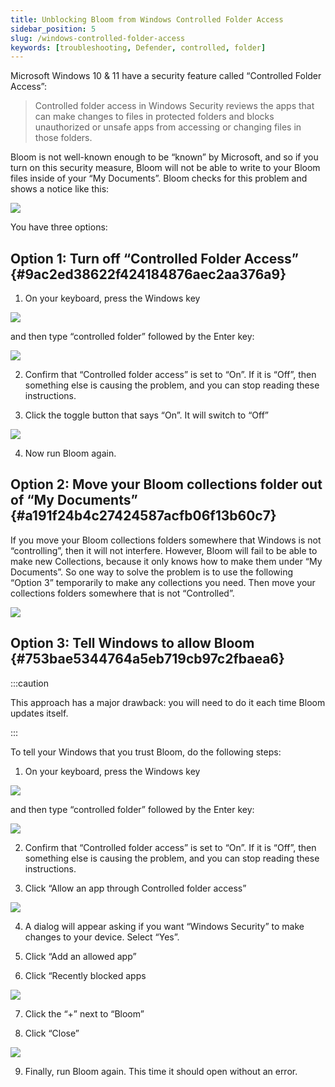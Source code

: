 ```yaml
---
title: Unblocking Bloom from Windows Controlled Folder Access
sidebar_position: 5
slug: /windows-controlled-folder-access
keywords: [troubleshooting, Defender, controlled, folder]
---
```




Microsoft Windows 10 & 11 have a security feature called “Controlled Folder Access”:



> Controlled folder access in Windows Security reviews the apps that can make changes to files in protected folders and blocks unauthorized or unsafe apps from accessing or changing files in those folders.


Bloom is not well-known enough to be “known” by Microsoft, and so if you turn on this security measure, Bloom will not be able to write to your Bloom files inside of your “My Documents”. Bloom checks for this problem and shows a notice like this:


![](./1215841880.png)


You have three options:


## Option 1: Turn off “Controlled Folder Access” {#9ac2ed38622f424184876aec2aa376a9}


<div class='notion-row'>
<div class='notion-column' style={{width: 'calc((100% - (min(32px, 4vw) * 1)) * 0.5000000000000001)'}}>

1. On your keyboard, press the Windows key

</div><div className='notion-spacer'></div>

<div class='notion-column' style={{width: 'calc((100% - (min(32px, 4vw) * 1)) * 0.5)'}}>

![](./2017006016.png)

</div><div className='notion-spacer'></div>
</div>


and then type “controlled folder” followed by the Enter key:


![](./1979852456.png)


 2. Confirm that “Controlled folder access” is set to “On”. If it is “Off”, then something else is causing the problem, and you can stop reading these instructions.


 3. Click the toggle button that says “On”. It will switch to “Off”


![](./130758407.png)


 4. Now run Bloom again.


## Option 2: Move your Bloom collections folder out of “My Documents” {#a191f24b4c27424587acfb06f13b60c7}


If you move your Bloom collections folders somewhere that Windows is not “controlling”, then it will not interfere. However, Bloom will fail to be able to make new Collections, because it only knows how to make them under “My Documents”. So one way to solve the problem is to use the following “Option 3” temporarily to make any collections you need. Then move your collections folders somewhere that is not “Controlled”.


![](./240704142.png)


## Option 3: Tell Windows to allow Bloom {#753bae5344764a5eb719cb97c2fbaea6}


:::caution

This approach has a major drawback: you will need to do it each time Bloom updates itself.

:::




To tell your Windows that you trust Bloom, do the following steps:


<div class='notion-row'>
<div class='notion-column' style={{width: 'calc((100% - (min(32px, 4vw) * 1)) * 0.5000000000000001)'}}>

1. On your keyboard, press the Windows key

</div><div className='notion-spacer'></div>

<div class='notion-column' style={{width: 'calc((100% - (min(32px, 4vw) * 1)) * 0.5)'}}>

![](./2017006016.png)

</div><div className='notion-spacer'></div>
</div>


and then type “controlled folder” followed by the Enter key:


![](./1979852456.png)


 2. Confirm that “Controlled folder access” is set to “On”. If it is “Off”, then something else is causing the problem, and you can stop reading these instructions.


<div class='notion-row'>
<div class='notion-column' style={{width: 'calc((100% - (min(32px, 4vw) * 1)) * 0.5)'}}>

 3. Click “Allow an app through Controlled folder access”

</div><div className='notion-spacer'></div>

<div class='notion-column' style={{width: 'calc((100% - (min(32px, 4vw) * 1)) * 0.5)'}}>

![](./130758407.png)

</div><div className='notion-spacer'></div>
</div>


 4. A dialog will appear asking if you want “Windows Security” to make changes to your device. Select “Yes”.


 5. Click “Add an allowed app”


<div class='notion-row'>
<div class='notion-column' style={{width: 'calc((100% - (min(32px, 4vw) * 1)) * 0.5)'}}>

 6. Click “Recently blocked apps

</div><div className='notion-spacer'></div>

<div class='notion-column' style={{width: 'calc((100% - (min(32px, 4vw) * 1)) * 0.5)'}}>

![](./1962877507.png)

</div><div className='notion-spacer'></div>
</div>


 7. Click the “+” next to “Bloom”


 8. Click “Close”


![](./413206379.png)


 9. Finally, run Bloom again. This time it should open without an error.

